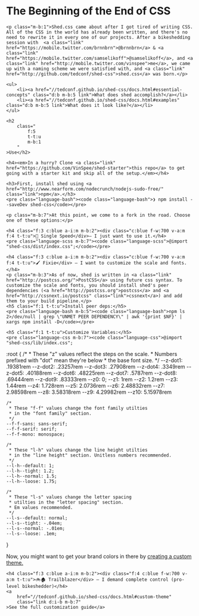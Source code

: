 <div class="">
	<h1
		class="
			f-w:700
			t-t:u
			l-h:d
			f:7
			l-s:l
			c:blue
			m-b:5
		"
	>The Beginning of the End of CSS</h1>

	<p class="m-b:1">Shed.css came about after I got tired of writing CSS. All of the CSS in the world has already been written, and there's no need to rewrite it in every one of our projects. After a bikeshedding session with  <a class="link" href="https://mobile.twitter.com/brnnbrn">@brnnbrn</a> & <a class="link" href="https://mobile.twitter.com/samselikoff">@samselikoff</a>, and <a class="link" href="http://mobile.twitter.com/vinspee">me</a>, we came up with a naming scheme we were satisfied with, and <a class="link" href="http://github.com/tedconf/shed-css">shed.css</a> was born.</p>

	<ul>
		<li><a href="//tedconf.github.io/shed-css/docs.html#essential-concepts" class="d:b m-b:5 link">What does shed accomplish?</a></li>
		<li><a href="//tedconf.github.io/shed-css/docs.html#examples" class="d:b m-b:5 link">What does it look like?</a></li>
	</ul>

	<h2
		class="
			f:5
			t-t:u
			m-b:1
		"
	>Use</h2>

	<h4><em>In a hurry? Clone <a class="link" href="https://github.com/VinSpee/shed-starter">this repo</a> to get going with a starter kit and skip all of the setup.</em></h4>

	<h3>First, install shed using <a href="http://www.nearform.com/nodecrunch/nodejs-sudo-free/" class="link">npm</a>.</h3>
	<pre class="language-bash"><code class="language-bash">❯ npm install --saveDev shed-css</code></pre>

	<p class="m-b:7">At this point, we come to a fork in the road. Choose one of these options:</p>

	<h4 class="f:3 c:blue a-i:m m-b:2"><div class="c:blue f-w:700 v-a:m f:4 t-t:u">🚳 Single Speed</div>— I just want to use it.</h4>
	<pre class="language-scss m-b:7"><code class="language-scss">@import "shed-css/dist/index.css";</code></pre>

	<h4 class="f:3 c:blue a-i:m m-b:2"><div class="c:blue f-w:700 v-a:m f:4 t-t:u">🖌 Fixie</div> — I want to customize the scale and fonts.</h4>
	<p class="m-b:3">As of now, shed is written in <a class="link" href="http://postcss.org/">PostCSS</a> using future css syntax. To customize the scale and fonts, you should install shed's peer dependencies (<a href="http://postcss.org">postcss</a> and <a href="http://cssnext.io/postcss" class="link">cssnext</a>) and add them to your build pipeline.</p>
	<h5 class="f:1 t-t:u">Install peer deps:</h5>
	<pre class="language-bash m-b:5"><code class="language-bash">npm ls 2>/dev/null | grep \"UNMET PEER DEPENDENCY\" | awk '{print $NF}' | xargs npm install -D</code></pre>

	<h5 class="f:1 t-t:u">Customize Variables:</h5>
	<pre class="language-css m-b:7"><code class="language-css">@import "shed-css/lib/index.css";

:root {
	/*
	 * These "z" values reflect the steps on the scale.
	 * Numbers prefixed with "dot" mean they're below
	 * the base font size.
	 */
	--z-dot1: .19381rem
	--z-dot2: .23257rem
	--z-dot3: .27908rem
	--z-dot4: .3349rem
	--z-dot5: .40188rem
	--z-dot6: .48225rem
	--z-dot7: .5787rem
	--z-dot8: .69444rem
	--z-dot9: .83333rem
	--z0: 0;
	--z1: 1rem
	--z2: 1.2rem
	--z3: 1.44rem
	--z4: 1.728rem
	--z5: 2.0736rem
	--z6: 2.48832rem
	--z7: 2.98598rem
	--z8: 3.58318rem
	--z9: 4.29982rem
	--z10: 5.15978rem

	/*
	 * These "f-f" values change the font family utilties
	 * in the "font family" section.
	 */
	--f-f-sans: sans-serif;
	--f-f-serif: serif;
	--f-f-mono: monospace;

	/*
	 * These "l-h" values change the line height utilties
	 * in the "line height" section. Unitless numbers recommended.
	 */
	--l-h--default: 1;
	--l-h--tight: 1.2;
	--l-h--normal: 1.5;
	--l-h--loose: 1.75;

	/*
	 * These "l-s" values change the letter spacing
	 * utilties in the "letter spacing" section.
	 * Em values recommended.
	 */
	--l-s--default: normal;
	--l-s--tight: -.04em;
	--l-s--normal: -.01em;
	--l-s--loose: .1em;
}</code></pre>
	<p class="m-b:1">
		Now, you might want to get your brand colors in there by <a class="link" href="//tedconf.github.io/shed-css/docs.html#custom-theme">creating a custom theme.</a>
	</p>

	<h4 class="f:3 c:blue a-i:m m-b:2"><div class="f:4 c:blue f-w:700 v-a:m t-t:u">🚲🏚 Trailblazer</div> — I demand complete control (pro-level bikeshedder)</h4>
	<a
		href="//tedconf.github.io/shed-css/docs.html#custom-theme"
		class="link d:i-b m-b:7"
	>See the full customization guide</a>

</div>
